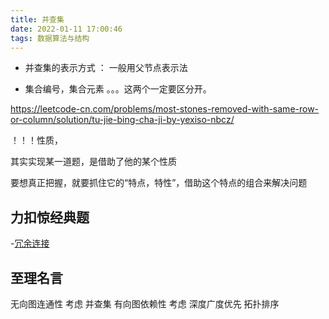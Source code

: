 ```yaml
---
title: 并查集
date: 2022-01-11 17:00:46
tags: 数据算法与结构
---
```


- 并查集的表示方式 ： 一般用父节点表示法

- 集合编号，集合元素 。。。这两个一定要区分开。

https://leetcode-cn.com/problems/most-stones-removed-with-same-row-or-column/solution/tu-jie-bing-cha-ji-by-yexiso-nbcz/

！！！性质，

其实实现某一道题，是借助了他的某个性质

要想真正把握，就要抓住它的“特点，特性”，借助这个特点的组合来解决问题

## 力扣惊经典题

-[冗余连接](https://leetcode-cn.com/problems/redundant-connection/)

## 至理名言

无向图连通性 考虑 并查集 有向图依赖性 考虑 深度广度优先 拓扑排序
